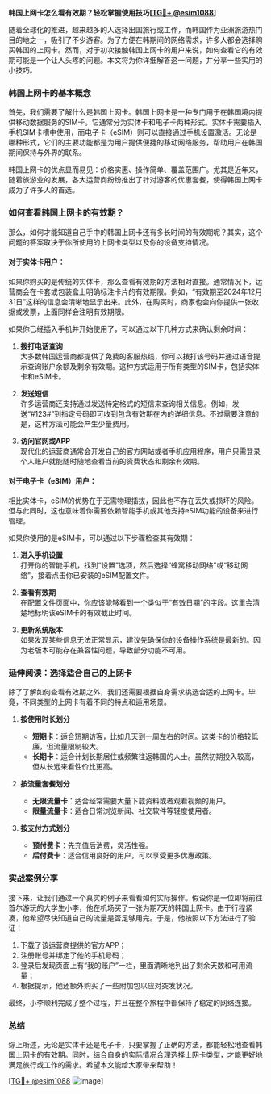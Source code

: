 **韩国上网卡怎么看有效期？轻松掌握使用技巧[[TG💪+ @esim1088](https://t.me/s/esim1088)]**

随着全球化的推进，越来越多的人选择出国旅行或工作，而韩国作为亚洲旅游热门目的地之一，吸引了不少游客。为了方便在韩期间的网络需求，许多人都会选择购买韩国的上网卡。然而，对于初次接触韩国上网卡的用户来说，如何查看它的有效期可能是一个让人头疼的问题。本文将为你详细解答这一问题，并分享一些实用的小技巧。

### 韩国上网卡的基本概念

首先，我们需要了解什么是韩国上网卡。韩国上网卡是一种专门用于在韩国境内提供移动数据服务的SIM卡。它通常分为实体卡和电子卡两种形式。实体卡需要插入手机SIM卡槽中使用，而电子卡（eSIM）则可以直接通过手机设置激活。无论是哪种形式，它们的主要功能都是为用户提供便捷的移动网络服务，帮助用户在韩国期间保持与外界的联系。

韩国上网卡的优点显而易见：价格实惠、操作简单、覆盖范围广。尤其是近年来，随着旅游业的发展，各大运营商纷纷推出了针对游客的优惠套餐，使得韩国上网卡成为了许多人的首选。

### 如何查看韩国上网卡的有效期？

那么，如何才能知道自己手中的韩国上网卡还有多长时间的有效期呢？其实，这个问题的答案取决于你所使用的上网卡类型以及你的设备支持情况。

#### 对于实体卡用户：

如果你购买的是传统的实体卡，那么查看有效期的方法相对直接。通常情况下，运营商会在卡套或包装盒上明确标注卡片的有效期限。例如，“有效期至2024年12月31日”这样的信息会清晰地显示出来。此外，在购买时，商家也会向你提供一张收据或发票，上面同样会注明有效期限。

如果你已经插入手机并开始使用了，可以通过以下几种方式来确认剩余时间：

1. **拨打电话查询**  
   大多数韩国运营商都提供了免费的客服热线，你可以拨打该号码并通过语音提示查询账户余额及剩余有效期。这种方式适用于所有类型的SIM卡，包括实体卡和eSIM卡。

2. **发送短信**  
   许多运营商还支持通过发送特定格式的短信来查询相关信息。例如，发送“#123#”到指定号码即可收到包含有效期在内的详细信息。不过需要注意的是，这种方法可能会产生少量费用。

3. **访问官网或APP**  
   现代化的运营商通常会开发自己的官方网站或者手机应用程序，用户只需登录个人账户就能随时随地查看当前的资费状态和剩余有效期。

#### 对于电子卡（eSIM）用户：

相比实体卡，eSIM的优势在于无需物理插拔，因此也不存在丢失或损坏的风险。但与此同时，这也意味着你需要依赖智能手机或其他支持eSIM功能的设备来进行管理。

如果你使用的是eSIM卡，可以通过以下步骤检查其有效期：

1. **进入手机设置**  
   打开你的智能手机，找到“设置”选项，然后选择“蜂窝移动网络”或“移动网络”，接着点击你已安装的eSIM配置文件。

2. **查看有效期**  
   在配置文件页面中，你应该能够看到一个类似于“有效日期”的字段。这里会清楚地标明该eSIM卡的有效截止时间。

3. **更新系统版本**  
   如果发现某些信息无法正常显示，建议先确保你的设备操作系统是最新的。因为老版本可能存在兼容性问题，导致部分功能不可用。

### 延伸阅读：选择适合自己的上网卡

除了了解如何查看有效期之外，我们还需要根据自身需求挑选合适的上网卡。毕竟，不同类型的上网卡有着不同的特点和适用场景。

1. **按使用时长划分**  
   - **短期卡**：适合短期访客，比如几天到一周左右的时间。这类卡的价格较低廉，但流量限制较大。
   - **长期卡**：适合计划长期居住或频繁往返韩国的人士。虽然初期投入较高，但从长远来看性价比更高。

2. **按流量套餐划分**  
   - **无限流量卡**：适合经常需要大量下载资料或者观看视频的用户。
   - **限量流量卡**：适合日常浏览新闻、社交软件等轻度使用者。

3. **按支付方式划分**  
   - **预付费卡**：先充值后消费，灵活性强。
   - **后付费卡**：适合信用良好的用户，可以享受更多优惠政策。

### 实战案例分享

接下来，让我们通过一个真实的例子来看看如何实际操作。假设你是一位即将前往首尔游玩的大学生小李，他在机场买了一张为期7天的韩国上网卡。由于行程紧凑，他希望尽快知道自己的流量是否足够用完。于是，他按照以下方法进行了验证：

1. 下载了该运营商提供的官方APP；
2. 注册账号并绑定了他的手机号码；
3. 登录后发现页面上有“我的账户”一栏，里面清晰地列出了剩余天数和可用流量；
4. 根据提示，他还额外购买了一些附加包以应对突发状况。

最终，小李顺利完成了整个过程，并且在整个旅程中都保持了稳定的网络连接。

### 总结

综上所述，无论是实体卡还是电子卡，只要掌握了正确的方法，都能轻松地查看韩国上网卡的有效期。同时，结合自身的实际情况合理选择上网卡类型，才能更好地满足旅行或工作的需求。希望本文能给大家带来帮助！

[[TG💪+ @esim1088](https://t.me/s/esim1088) ![Image](https://i.postimg.cc/4NQfJmqS/Snipaste-2025-05-13-00-14-12.png)]